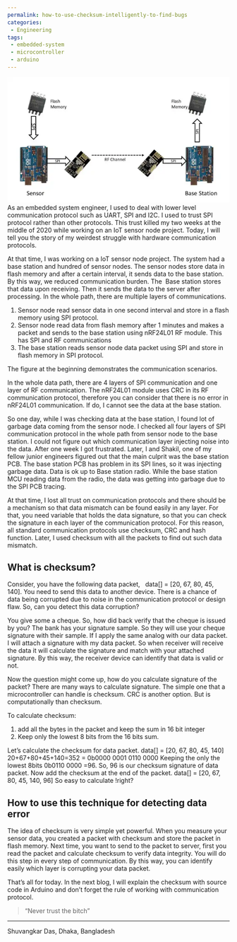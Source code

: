 ```yaml
---
permalink: how-to-use-checksum-intelligently-to-find-bugs
categories:
 - Engineering
tags:
 - embedded-system
 - microcontroller
 - arduino
---
```


![Communication in IoT Embedded Project](/assets/images/Pasted-image-20220806113242.png)
As an embedded system engineer, I used to deal with lower level communication protocol such as UART, SPI and I2C. I used to trust SPI protocol rather than other protocols. This trust killed my two weeks at the middle of 2020 while working on an IoT sensor node project. Today, I will tell you the story of my weirdest struggle with hardware communication protocols.

At that time, I was working on a IoT sensor node project. The system had a base station and hundred of sensor nodes. The sensor nodes store data in flash memory and  after a certain interval, it sends data to the base station. By this way, we reduced communication burden. The  Base station stores that data upon receiving. Then it sends the data to the server after processing. In the whole path, there are multiple layers of communications. 
1. Sensor node read sensor data in one second interval and store in a flash memory using SPI protocol.
2. Sensor node read data from flash memory after 1 minutes and makes a packet and sends to the base station using nRF24L01 RF module. This has SPI and RF communications
3. The base station reads sensor node data packet using SPI and store in flash memory in SPI protocol. 

The figure at the beginning demonstrates the communication scenarios. 

In the whole data path, there are 4 layers of SPI communication and one layer of RF communication. The nRF24L01 module uses CRC in its RF communication protocol, therefore you can consider that there is no error in nRF24L01 communication. If do, I cannot see the data at the base station. 

So one day, while I was checking data at the base station, I found  lot of garbage data coming from the sensor node. I checked all four layers of SPI communication protocol in the whole path from sensor node to the base station. I could not figure out which communication layer injecting noise into the data. After one week I got frustrated. Later, I and Shakil, one of my fellow junior engineers figured out that the main culprit was the base station PCB. The base station PCB has problem in its SPI lines, so it was injecting garbage data. Data is ok up to Base station radio. While the base station MCU reading data from the radio, the data was getting into garbage due to the SPI PCB tracing.

At that time, I lost all trust on communication protocols and there should be a mechanism so that data mismatch can be found easily in any layer. For that, you need variable that holds the data signature, so that you can check the signature in each layer of the communication protocol. For this reason, all standard communication protocols use checksum, CRC and  hash function.  Later, I used checksum with all the packets to find out such data mismatch. 
## What is checksum?
Consider, you have the following data packet,   data[] = [20, 67, 80, 45, 140]. You need to send this data to another device. There is a chance of data being corrupted due to noise in the communication protocol or design flaw. So, can you detect this data corruption?

You give some a cheque. So, how did back verify that the cheque is issued by you? The bank has your signature sample. So they will use your cheque signature with their sample. If I apply the same analog with our data packet. I will attach a signature with my data packet. So when receiver will receive the data it will calculate the signature and match with your attached signature. By this way, the receiver device can identify that data is valid or not. 

Now the question might come up, how do you calculate signature of the packet? There are many ways to calculate signature. The simple one that a microcontroller can handle is checksum. CRC is another option. But is computationally  than checksum. 

To calculate checksum:
1.  add all the bytes in the packet and keep the sum in 16 bit integer
2.  Keep only the lowest 8 bits from the 16 bits sum.

Let’s calculate the checksum for data packet. 
data[] = [20, 67, 80, 45, 140]
20+67+80+45+140=352 = 0b0000 0001 0110 0000 
Keeping the only the lowest 8bits 0b0110 0000 =96. So, 96 is our checksum signature of data packet.  Now add the checksum at the end of the packet.
data[] = [20, 67, 80, 45, 140, 96]
So easy to calculate !right?

## How to use this technique for detecting data error
The idea of checksum is very simple yet powerful. When you measure your sensor data, you created a packet with checksum and store the packet in flash memory. Next time, you want to send to the packet to server, first you read the packet and calculate checksum  to verify data integrity. You will do this step in every step of communication. By this way, you can identify easily which layer is corrupting your data packet. 

That’s all for today. In the next blog,  I will explain the checksum with source code in Arduino and  don’t forget the  rule of working with communication protocol.
>“Never trust  the bitch”

---
Shuvangkar Das, Dhaka, Bangladesh